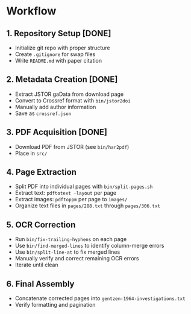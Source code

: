 # Workflow

## 1. Repository Setup [DONE]
- Initialize git repo with proper structure
- Create `.gitignore` for swap files
- Write `README.md` with paper citation

## 2. Metadata Creation [DONE]
- Extract JSTOR gaData from download page
- Convert to Crossref format with `bin/jstor2doi`
- Manually add author information
- Save as `crossref.json`

## 3. PDF Acquisition [DONE]
- Download PDF from JSTOR (see `bin/har2pdf`)
- Place in `src/`

## 4. Page Extraction
- Split PDF into individual pages with `bin/split-pages.sh`
- Extract text: `pdftotext -layout` per page
- Extract images: `pdftoppm` per page to `images/`
- Organize text files in `pages/288.txt` through `pages/306.txt`

## 5. OCR Correction
- Run `bin/fix-trailing-hyphens` on each page
- Use `bin/find-merged-lines` to identify column-merge errors
- Use `bin/split-line-at` to fix merged lines
- Manually verify and correct remaining OCR errors
- Iterate until clean

## 6. Final Assembly
- Concatenate corrected pages into `gentzen-1964-investigations.txt`
- Verify formatting and pagination

